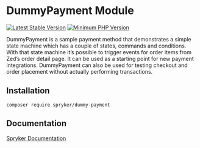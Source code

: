 # DummyPayment Module
[![Latest Stable Version](https://poser.pugx.org/spryker/dummy-payment/v/stable.svg)](https://packagist.org/packages/spryker/dummy-payment)
[![Minimum PHP Version](https://img.shields.io/badge/php-%3E%3D%208.0-8892BF.svg)](https://php.net/)

DummyPayment is a sample payment method that demonstrates a simple state machine which has a couple of states, commands and conditions. With that state machine it’s possible to trigger events for order items from Zed’s order detail page. It can be used as a starting point for new payment integrations. DummyPayment can also be used for testing checkout and order placement without actually performing transactions.

## Installation

```
composer require spryker/dummy-payment
```

## Documentation

[Spryker Documentation](https://docs.spryker.com)
